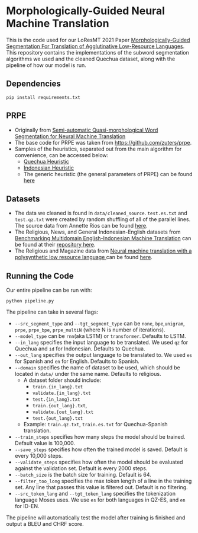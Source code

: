 # Morphologically-Guided Neural Machine Translation

This is the code used for our LoResMT 2021 Paper [Morphologically-Guided Segmentation For Translation of Agglutinative Low-Resource Languages](). This repository contains the implementations of the subword segmentation algorithms we used and the cleaned Quechua dataset, along with the pipeline of how our model is run.

## Dependencies
```
pip install requirements.txt
```

## PRPE
 - Originally from [Semi-automatic Quasi-morphological Word Segmentation for Neural Machine Translation](https://link.springer.com/chapter/10.1007/978-3-319-97571-9_23)
 - The base code for PRPE was taken from https://github.com/zuters/prpe.
 - Samples of the heuristics, separated out from the main algorithm for convenience, can be accessed below:
    -  [Quechua Heuristic](https://github.com/wanchichen/morphological-nmt/blob/main/qz_heuristic.py) 
    -  [Indonesian Heuristic](https://github.com/wanchichen/morphological-nmt/blob/main/id_heuristic.py)
    -  The generic heuristic (the general parameters of PRPE) can be found [here](https://github.com/smaint/PRPE-Translator/blob/main/generic_heuristic.py)

## Datasets
 - The data we cleaned is found in `data/cleaned_source`. `test.es.txt` and `test.qz.txt` were created by random shuffling of all of the parallel lines. The source data from Annette Rios can be found [here](https://github.com/a-rios/squoia).
 - The Religious, News, and General Indonesian-English datasets from [Benchmarking Multidomain English-Indonesian Machine Translation](https://www.aclweb.org/anthology/2020.bucc-1.6.pdf) can be found at their [repository here](https://github.com/gunnxx/indonesian-mt-data).
 - The Religious and Magazine data from [Neural machine translation with a polysynthetic low resource language ](https://link.springer.com/article/10.1007/s10590-020-09255-9) can be found [here](https://github.com/johneortega/mt_quechua_spanish).

## Running the Code
Our entire pipeline can be run with:
```
python pipeline.py
```
The pipeline can take in several flags:
 - `--src_segment_type` and `--tgt_segment_type` can be `none`, `bpe`,`unigram`, `prpe`, `prpe_bpe`, `prpe_multiN` (where N is number of iterations).
 - `--model_type` can be `rnn`(aka LSTM) or `transformer`. Defaults to LSTM.
 - `--in_lang` specifies the input language to be translated. We used `qz` for Quechua and `id` for Indonesian. Defaults to Quechua.
 - `--out_lang` specifies the output language to be translated to. We used `es` for Spanish and `en` for English. Defaults to Spanish.
 - `--domain` specifies the name of dataset to be used, which should be located in `data/` under the same name. Defaults to religious.
    - A dataset folder should include: 
        - `train.{in_lang}.txt`
        - `validate.{in_lang}.txt`
        - `test.{in_lang}.txt`
        - `train.{out_lang}.txt`, 
        - `validate.{out_lang}.txt`
        - `test.{out_lang}.txt`
    - Example: `train.qz.txt`, `train.es.txt` for Quechua-Spanish translation.
 - `--train_steps` specifies how many steps the model should be trained. Default value is 100,000.
 - `--save_steps` specifies how often the trained model is saved. Default is every 10,000 steps.
 - `--validate_steps` specifies how often the model should be evaluated against the validation set. Default is every 2000 steps.
 - `--batch_size` is the batch size for training. Default is 64.
 - `--filter_too_long` specifies the max token length of a line in the training set. Any line that passes this value is filtered out. Default is no filtering.
 - `--src_token_lang` and `--tgt_token_lang` specifies the tokenization language Moses uses. We use `es` for both languages in QZ-ES, and `en` for ID-EN.
 
The pipeline will automatically test the model after training is finished and output a BLEU and CHRF score.
